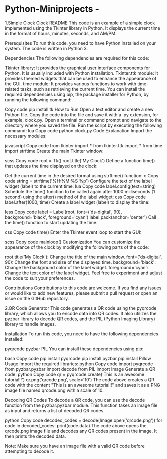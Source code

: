 # Python-Miniprojects -  
1.Simple Clock
Clock README
This code is an example of a simple clock implemented using the Tkinter library in Python. It displays the current time in the format of hours, minutes, seconds, and AM/PM.

Prerequisites
To run this code, you need to have Python installed on your system. The code is written in Python 3.

Dependencies
The following dependencies are required for this code:

Tkinter library: It provides the graphical user interface components for Python. It is usually included with Python installation.
Tkinter.ttk module: It provides themed widgets that can be used to enhance the appearance of the GUI.
time module: It provides various functions to work with time-related tasks, such as retrieving the current time.
You can install the required dependencies using pip, the package installer for Python, by running the following command:

Copy code
pip install tk
How to Run
Open a text editor and create a new Python file.
Copy the code into the file and save it with a .py extension, for example, clock.py.
Open a terminal or command prompt and navigate to the directory where you saved the file.
Run the script by executing the following command:
lua
Copy code
python clock.py
Code Explanation
Import the necessary modules:

javascript
Copy code
from tkinter import *
from tkinter.ttk import *
from time import strftime
Create the main Tkinter window:

scss
Copy code
root = Tk()
root.title('My Clock')
Define a function time() that updates the time displayed on the clock:

Get the current time in the desired format using strftime() function:
c
Copy code
string = strftime('%H:%M:%S %p')
Configure the text of the label widget (label) to the current time:
lua
Copy code
label.config(text=string)
Schedule the time() function to be called again after 1000 milliseconds (1 second) using the after() method of the label widget:
css
Copy code
label.after(1000, time)
Create a label widget (label) to display the time:

less
Copy code
label = Label(root, font=('ds-digital', 90), background='black', foreground='cyan')
label.pack(anchor='center')
Call the time() function to start updating the time:

css
Copy code
time()
Enter the Tkinter event loop to start the GUI:

scss
Copy code
mainloop()
Customization
You can customize the appearance of the clock by modifying the following parts of the code:

root.title('My Clock'): Change the title of the main window.
font=('ds-digital', 90): Change the font and size of the displayed time.
background='black': Change the background color of the label widget.
foreground='cyan': Change the text color of the label widget.
Feel free to experiment and adjust the code to suit your preferences.

Contributions
Contributions to this code are welcome. If you find any issues or would like to add new features, please submit a pull request or open an issue on the GitHub repository.


2.QR Code Generator
This code generates a QR code using the pyqrcode library, which allows you to encode data into QR codes. It also utilizes the pyzbar library to decode QR codes, and the PIL (Python Imaging Library) library to handle images.

Installation
To run this code, you need to have the following dependencies installed:

pyqrcode
pyzbar
PIL
You can install these dependencies using pip:

bash
Copy code
pip install pyqrcode
pip install pyzbar
pip install Pillow
Usage
Import the required libraries:
python
Copy code
import pyqrcode
from pyzbar.pyzbar import decode
from PIL import Image
Generate a QR code:
python
Copy code
qr = pyqrcode.create('This is an awesome tutorial!!')
qr.png('qrcode.png', scale='10')
The code above creates a QR code with the content "This is an awesome tutorial!!" and saves it as a PNG image file named qrcode.png with a scale of 10.

Decoding QR Codes
To decode a QR code, you can use the decode function from the pyzbar.pyzbar module. This function takes an image file as input and returns a list of decoded QR codes.

python
Copy code
decoded_codes = decode(Image.open('qrcode.png'))
for code in decoded_codes:
    print(code.data)
The code above opens the qrcode.png image file and decodes any QR codes present in the image. It then prints the decoded data.

Note: Make sure you have an image file with a valid QR code before attempting to decode it.
